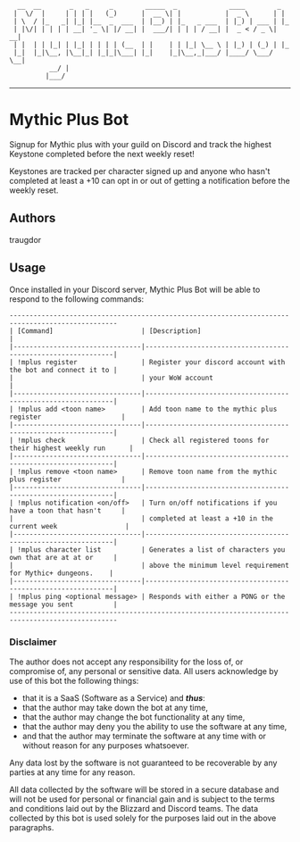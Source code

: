       __  __       _   _     _        _____  _             ____        _   
     |  \/  |     | | | |   (_)      |  __ \| |           |  _ \      | |  
     | \  / |_   _| |_| |__  _  ___  | |__) | |_   _ ___  | |_) | ___ | |_ 
     | |\/| | | | | __| '_ \| |/ __| |  ___/| | | | / __| |  _ < / _ \| __|
     | |  | | |_| | |_| | | | | (__  | |    | | |_| \__ \ | |_) | (_) | |_ 
     |_|  |_|\__, |\__|_| |_|_|\___| |_|    |_|\__,_|___/ |____/ \___/ \__|
              __/ |                                                    
             |___/                                                     
 ----------------------------------------------------------------- 

# Mythic Plus Bot
Signup for Mythic plus with your guild on Discord and track the highest Keystone
completed before the next weekly reset!

Keystones are tracked per character signed up and anyone who hasn't completed at
least a +10 can opt in or out of getting a notification before the weekly reset.

## Authors
traugdor

## Usage

Once installed in your Discord server, Mythic Plus Bot will be able to respond
to the following commands:

    -------------------------------------------------------------------------------------------------
    | [Command]                      | [Description]                                                |
    |--------------------------------|--------------------------------------------------------------|
    | !mplus register                | Register your discord account with the bot and connect it to |
    |                                | your WoW account                                             |
    |--------------------------------|--------------------------------------------------------------|
    | !mplus add <toon name>         | Add toon name to the mythic plus register                    |
    |--------------------------------|--------------------------------------------------------------|
    | !mplus check                   | Check all registered toons for their highest weekly run      |
    |--------------------------------|--------------------------------------------------------------|
    | !mplus remove <toon name>      | Remove toon name from the mythic plus register               |
    |--------------------------------|--------------------------------------------------------------|
    | !mplus notification <on/off>   | Turn on/off notifications if you have a toon that hasn't     |
    |                                | completed at least a +10 in the current week                 |
    |--------------------------------|--------------------------------------------------------------|
    | !mplus character list          | Generates a list of characters you own that are at at or     |
    |                                | above the minimum level requirement for Mythic+ dungeons.    |
    |--------------------------------|--------------------------------------------------------------|
    | !mplus ping <optional message> | Responds with either a PONG or the message you sent          | 
    -------------------------------------------------------------------------------------------------

### Disclaimer

The author does not accept any responsibility for the loss of, or
compromise of, any personal or sensitive data. All users acknowledge by use of
this bot the following things:
* that it is a SaaS (Software as a Service) and ***thus***:
* that the author may take down the bot at any time,
* that the author may change the bot functionality at any time,
* that the author may deny you the ability to use the software at any time,
* and that the author may terminate the software at any time with or without reason for any purposes whatsoever.

Any data lost by the software is not guaranteed to be recoverable by any parties at any time for any reason.

All data collected by the software will be stored in a secure database and will not be used for personal 
or financial gain and is subject to the terms and conditions
laid out by the Blizzard and Discord teams. The data collected by this bot is used
solely for the purposes laid out in the above paragraphs.